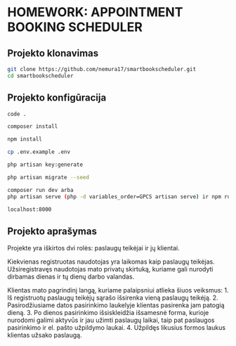 # HOMEWORK: APPOINTMENT BOOKING SCHEDULER

## Projekto klonavimas

```bash
git clone https://github.com/nemura17/smartbookscheduler.git
cd smartbookscheduler
```

## Projekto konfigūracija

```bash
code .
```

```bash
composer install
```

```bash
npm install
```

```bash
cp .env.example .env
```

```bash
php artisan key:generate
```

```bash
php artisan migrate --seed
```

```bash
composer run dev arba
php artisan serve (php -d variables_order=GPCS artisan serve) ir npm run dev atskiruose terminaluose
```
```bash
localhost:8000
```

## Projekto aprašymas

Projekte yra iškirtos dvi rolės: paslaugų teikėjai ir jų klientai.

Kiekvienas registruotas naudotojas yra laikomas kaip paslaugų teikėjas. Užsiregistravęs naudotojas mato privatų skirtuką, kuriame gali nurodyti dirbamas dienas ir tų dienų darbo valandas.

Klientas mato pagrindinį langą, kuriame palaipsniui atlieka šiuos veiksmus:
    1. Iš registruotų paslaugų teikėjų sąrašo išsirenka vieną paslaugų teikėją.
    2. Pasirodžiusiame datos pasirinkimo laukelyje klientas pasirenka jam patogią dieną.
    3. Po dienos pasirinkimo išsiskleidžia išsamesnė forma, kurioje nurodomi galimi aktyvūs ir jau užimti paslaugų laikai, taip pat paslaugos pasirinkimo ir el. pašto užpildymo laukai.
    4. Užpildęs likusius formos laukus klientas užsako paslaugą.
